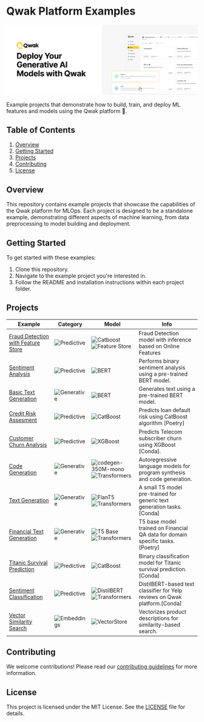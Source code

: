 # Qwak Platform Examples

![Qwak Platform](https://github.com/qwak-ai/qwak-examples/raw/main/_static/llm_cover.png)

Example projects that demonstrate how to build, train, and deploy ML features and models using the Qwak platform 🦅.

## Table of Contents

1. [Overview](#overview)
2. [Getting Started](#getting-started)
3. [Projects](#projects)
4. [Contributing](#contributing)
5. [License](#license)

## Overview

This repository contains example projects that showcase the capabilities of the Qwak platform for MLOps. Each project is designed to be a standalone example, demonstrating different aspects of machine learning, from data preprocessing to model building and deployment.

## Getting Started

To get started with these examples:

1. Clone this repository.
2. Navigate to the example project you're interested in.
3. Follow the README and installation instructions within each project folder.


## Projects

| Example | Category | Model | Info |
|---------|------|----------|------|
| [Fraud Detection with Feature Store](./feature_set_quickstart_guide/) | ![Predictive](https://img.shields.io/badge/-Predictive-blue) | ![Catboost](https://img.shields.io/badge/-Catboost-%23D3D3D3) ![Feature Store](https://img.shields.io/badge/-Feature%20Store-%23D3D3D3) | Fraud Detection model with inference based on Online Features |
| [Sentiment Analysis](./bert_conda/) | ![Predictive](https://img.shields.io/badge/-Predictive-blue) | ![BERT](https://img.shields.io/badge/-BERT-%23D3D3D3) | Performs binary sentiment analysis using a pre-trained BERT model. |
| [Basic Text Generation ](./bert_conda_generative/) | ![Generative](https://img.shields.io/badge/-Generative-green) | ![BERT](https://img.shields.io/badge/-BERT-%23D3D3D3) | Generates text using a pre-trained BERT model. |
| [Credit Risk Assesment](./catboost_poetry/) | ![Predictive](https://img.shields.io/badge/-Predictive-blue) | ![CatBoost](https://img.shields.io/badge/-CatBoost-%23D3D3D3) | Predicts loan default risk using CatBoost algorithm [Poetry] |
| [Customer Churn Analysis](./churn_model_new/) | ![Predictive](https://img.shields.io/badge/-Predictive-blue) | ![XGBoost](https://img.shields.io/badge/-XGBoost-%23D3D3D3) | Predicts Telecom subscriber churn using XGBoost [Conda]. |
| [Code Generation](./codegen_conda/) | ![Generative](https://img.shields.io/badge/-Generative-green) | ![codegen-350M-mono](https://img.shields.io/badge/codegen--350M--mono-%23D3D3D3) ![Transformers](https://img.shields.io/badge/-Transformers-%23D3D3D3) | Autoregressive language models for program synthesis and code generation. |
| [Text Generation](./flan_t5_conda/) | ![Generative](https://img.shields.io/badge/-Generative-green) | ![FlanT5](https://img.shields.io/badge/-flan--t5--small-%23D3D3D3) ![Transformers](https://img.shields.io/badge/-Transformers-%23D3D3D3) | A small T5 model pre-trained for generic text generation tasks.[Conda] |
| [Financial Text Generation](./flan_t5_finetuned_poetry/) | ![Generative](https://img.shields.io/badge/-Generative-green) | ![T5 Base](https://img.shields.io/badge/-t5--base-%23D3D3D3) ![Transformers](https://img.shields.io/badge/-Transformers-%23D3D3D3) | T5 base model trained on Financial QA data for domain specific tasks.[Poetry] |
| [Titanic Survival Prediction](./titanic_conda/) | ![Predictive](https://img.shields.io/badge/-Predictive-blue) | ![CatBoost](https://img.shields.io/badge/-CatBoost-%23D3D3D3) | Binary classification model for Titanic survival prediction.[Conda] |
| [Sentiment Classification](./transformers_conda/) | ![Predictive](https://img.shields.io/badge/-Predictive-blue) | ![DistilBERT](https://img.shields.io/badge/-DistilBERT-%23D3D3D3) ![Transformers](https://img.shields.io/badge/-Transformers-%23D3D3D3) | DistilBERT-based text classifier for Yelp reviews on Qwak platform.[Conda] |
| [Vector Similarity Search](./vector_store/) | ![Embeddings](https://img.shields.io/badge/-Embeddings-orange) | ![VectorStore](https://img.shields.io/badge/-VectorStore-%23D3D3D3) | Vectorizes product descriptions for similarity-based search. |



## Contributing

We welcome contributions! Please read our [contributing guidelines](./CONTRIBUTING.md) for more information.

## License

This project is licensed under the MIT License. See the [LICENSE](./LICENSE) file for details.
